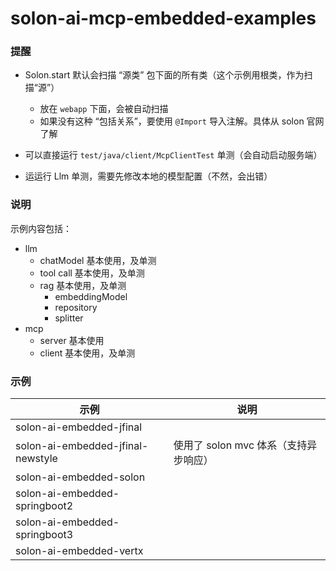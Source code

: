 # solon-ai-mcp-embedded-examples

### 提醒

* Solon.start 默认会扫描 “源类” 包下面的所有类（这个示例用根类，作为扫描“源”）
    * 放在 `webapp` 下面，会被自动扫描
    * 如果没有这种 “包括关系”，要使用 `@Import` 导入注解。具体从 solon 官网了解

* 可以直接运行 `test/java/client/McpClientTest` 单测（会自动启动服务端）
* 运运行 Llm 单测，需要先修改本地的模型配置（不然，会出错）



### 说明

示例内容包括：

* llm
  * chatModel 基本使用，及单测
  * tool call 基本使用，及单测
  * rag 基本使用，及单测
    * embeddingModel
    * repository
    * splitter
* mcp
  * server 基本使用
  * client 基本使用，及单测


### 示例


| 示例                                     | 说明                       |
|----------------------------------------|--------------------------|
| solon-ai-embedded-jfinal               |                          |
| solon-ai-embedded-jfinal-newstyle      | 使用了 solon mvc 体系（支持异步响应） |
| solon-ai-embedded-solon                |                          |
| solon-ai-embedded-springboot2          |                          |
| solon-ai-embedded-springboot3          |                          |
| solon-ai-embedded-vertx                |                          |
